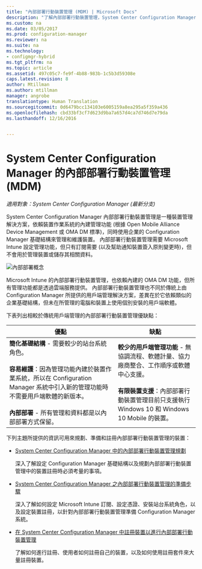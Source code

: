 ```yaml
---
title: "內部部署行動裝置管理 (MDM) | Microsoft Docs"
description: "了解內部部署行動裝置管理，System Center Configuration Manager 的裝置管理解決方案。"
ms.custom: na
ms.date: 03/05/2017
ms.prod: configuration-manager
ms.reviewer: na
ms.suite: na
ms.technology:
- configmgr-hybrid
ms.tgt_pltfrm: na
ms.topic: article
ms.assetid: 497c05c7-fe9f-4b88-983b-1c5b3d59308e
caps.latest.revision: 8
author: Mtillman
ms.author: mtillman
manager: angrobe
translationtype: Human Translation
ms.sourcegitcommit: 0d6479bcc134103e6005159a8ea295a5f359a436
ms.openlocfilehash: cbd33bf3cf7d623d9ba7a657d4ca7d746d7e79da
ms.lasthandoff: 12/16/2016


---
```

# <a name="on-premises-mobile-device-management-mdm-in-system-center-configuration-manager"></a>System Center Configuration Manager 的內部部署行動裝置管理 (MDM)

*適用對象：System Center Configuration Manager (最新分支)*

System Center Configuration Manager 內部部署行動裝置管理是一種裝置管理解決方案，依賴裝置作業系統的內建管理功能 (根據 Open Mobile Alliance Device Management 或 OMA DM 標準)，同時使用企業的 Configuration Manager 基礎結構來管理和維護裝置。 內部部署行動裝置管理需要 Microsoft Intune 設定管理功能，但只有訂閱需要 (以及幫助通知裝置簽入原則變更時)，但不會用於管理裝置或儲存其相關資料。  

 ![內部部署概念](media/On-premises-conceptual.png)  

 Microsoft Intune 的內部部署行動裝置管理，也依賴內建的 OMA DM 功能，但所有管理功能都是透過雲端服務提供。  內部部署行動裝置管理也不同於傳統上由 Configuration Manager 所提供的用戶端管理解決方案，差異在於它依賴類似的企業基礎結構，但未在所管理的電腦和裝置上使用個別安裝的用戶端軟體。  

 下表列出相較於傳統用戶端管理的內部部署行動裝置管理優缺點：  

|優點|缺點|  
|----------------|-------------------|  
|**簡化基礎結構** - 需要較少的站台系統角色。<br /><br /> **容易維護**：因為管理功能內建於裝置作業系統，所以在 Configuration Manager 系統中引入新的管理功能時不需要用戶端軟體的新版本。<br /><br /> **內部部署** - 所有管理和資料都是以內部部署方式保留。|**較少的用戶端管理功能** - 無協調流程、軟體計量、協力廠商整合、工作順序或軟體中心支援。<br /><br /> **有限裝置支援**：內部部署行動裝置管理目前只支援執行 Windows 10 和 Windows 10 Mobile 的裝置。|  

 下列主題所提供的資訊可用來規劃、準備和註冊內部部署行動裝置管理的裝置：  

-   [System Center Configuration Manager 中的內部部署行動裝置管理規劃](../plan-design/plan-on-premises-mdm.md)  

     深入了解設定 Configuration Manager 基礎結構以及規劃內部部署行動裝置管理中的裝置註冊時必須考量的事項。  

-   [System Center Configuration Manager 之內部部署行動裝置管理的準備步驟](../get-started/preparation-steps-for-on-premises-mdm.md)  

     深入了解如何設定 Microsoft Intune 訂閱、設定憑證、安裝站台系統角色，以及設定裝置註冊，以針對內部部署行動裝置管理準備 Configuration Manager 系統。  

-   [在 System Center Configuration Manager 中註冊裝置以進行內部部署行動裝置管理](../deploy-use/enroll-devices-on-premises-mdm.md)  

     了解如何進行註冊、使用者如何註冊自己的裝置，以及如何使用註冊套件來大量註冊裝置。  

